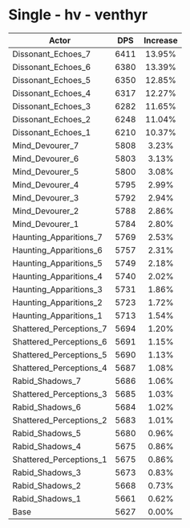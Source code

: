 # Single - hv - venthyr
| Actor | DPS | Increase |
|---|:---:|:---:|
|Dissonant_Echoes_7|6411|13.95%|
|Dissonant_Echoes_6|6380|13.39%|
|Dissonant_Echoes_5|6350|12.85%|
|Dissonant_Echoes_4|6317|12.27%|
|Dissonant_Echoes_3|6282|11.65%|
|Dissonant_Echoes_2|6248|11.04%|
|Dissonant_Echoes_1|6210|10.37%|
|Mind_Devourer_7|5808|3.23%|
|Mind_Devourer_6|5803|3.13%|
|Mind_Devourer_5|5800|3.08%|
|Mind_Devourer_4|5795|2.99%|
|Mind_Devourer_3|5792|2.94%|
|Mind_Devourer_2|5788|2.86%|
|Mind_Devourer_1|5784|2.80%|
|Haunting_Apparitions_7|5769|2.53%|
|Haunting_Apparitions_6|5757|2.31%|
|Haunting_Apparitions_5|5749|2.18%|
|Haunting_Apparitions_4|5740|2.02%|
|Haunting_Apparitions_3|5731|1.86%|
|Haunting_Apparitions_2|5723|1.72%|
|Haunting_Apparitions_1|5713|1.54%|
|Shattered_Perceptions_7|5694|1.20%|
|Shattered_Perceptions_6|5691|1.15%|
|Shattered_Perceptions_5|5690|1.13%|
|Shattered_Perceptions_4|5687|1.08%|
|Rabid_Shadows_7|5686|1.06%|
|Shattered_Perceptions_3|5685|1.03%|
|Rabid_Shadows_6|5684|1.02%|
|Shattered_Perceptions_2|5683|1.01%|
|Rabid_Shadows_5|5680|0.96%|
|Rabid_Shadows_4|5675|0.86%|
|Shattered_Perceptions_1|5675|0.86%|
|Rabid_Shadows_3|5673|0.83%|
|Rabid_Shadows_2|5668|0.73%|
|Rabid_Shadows_1|5661|0.62%|
|Base|5627|0.00%|
